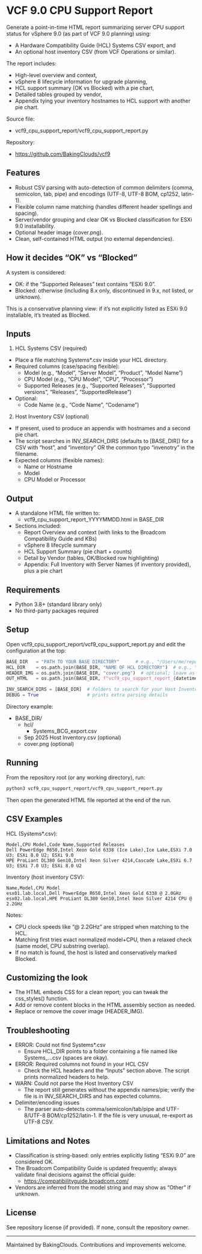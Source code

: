 # VCF 9.0 CPU Support Report

Generate a point-in-time HTML report summarizing server CPU support status for vSphere 9.0 (as part of VCF 9.0 planning) using:
- A Hardware Compatibility Guide (HCL) Systems CSV export, and
- An optional host inventory CSV (from VCF Operations or similar).

The report includes:
- High-level overview and context,
- vSphere 8 lifecycle information for upgrade planning,
- HCL support summary (OK vs Blocked) with a pie chart,
- Detailed tables grouped by vendor,
- Appendix tying your inventory hostnames to HCL support with another pie chart.

Source file:
- vcf9_cpu_support_report/vcf9_cpu_support_report.py

Repository:
- https://github.com/BakingClouds/vcf9

## Features

- Robust CSV parsing with auto-detection of common delimiters (comma, semicolon, tab, pipe) and encodings (UTF-8, UTF-8 BOM, cp1252, latin-1).
- Flexible column name matching (handles different header spellings and spacing).
- Server/vendor grouping and clear OK vs Blocked classification for ESXi 9.0 installability.
- Optional header image (cover.png).
- Clean, self-contained HTML output (no external dependencies).

## How it decides “OK” vs “Blocked”

A system is considered:
- OK: if the “Supported Releases” text contains “ESXi 9.0”.
- Blocked: otherwise (including 8.x only, discontinued in 9.x, not listed, or unknown).

This is a conservative planning view: if it’s not explicitly listed as ESXi 9.0 installable, it’s treated as Blocked.

## Inputs

1) HCL Systems CSV (required)
- Place a file matching Systems*.csv inside your HCL directory.
- Required columns (case/spacing flexible):
  - Model (e.g., “Model”, “Server Model”, “Product”, “Model Name”)
  - CPU Model (e.g., “CPU Model”, “CPU”, “Processor”)
  - Supported Releases (e.g., “Supported Releases”, “Supported versions”, “Releases”, “SupportedRelease”)
- Optional:
  - Code Name (e.g., “Code Name”, “Codename”)

2) Host Inventory CSV (optional)
- If present, used to produce an appendix with hostnames and a second pie chart.
- The script searches in INV_SEARCH_DIRS (defaults to [BASE_DIR]) for a CSV with “host”, and “inventory” OR the common typo “invenotry” in the filename.
- Expected columns (flexible names):
  - Name or Hostname
  - Model
  - CPU Model or Processor

## Output

- A standalone HTML file written to:
  - vcf9_cpu_support_report_YYYYMMDD.html in BASE_DIR
- Sections included:
  - Report Overview and context (with links to the Broadcom Compatibility Guide and KBs)
  - vSphere 8 lifecycle summary
  - HCL Support Summary (pie chart + counts)
  - Detail by Vendor (tables, OK/Blocked row highlighting)
  - Appendix: Full Inventory with Server Names (if inventory provided), plus a pie chart

## Requirements

- Python 3.8+ (standard library only)
- No third-party packages required

## Setup

Open vcf9_cpu_support_report/vcf9_cpu_support_report.py and edit the configuration at the top:

```python
BASE_DIR   = "PATH TO YOUR BASE DIRECTORY"      # e.g., "/Users/me/reports/vcf9"
HCL_DIR    = os.path.join(BASE_DIR, "NAME OF HCL DIRECTORY")  # e.g., "/Users/me/reports/vcf9/hcl"
HEADER_IMG = os.path.join(BASE_DIR, "cover.png")  # optional; leave as-is or remove file if not used
OUT_HTML   = os.path.join(BASE_DIR, f"vcf9_cpu_support_report_{datetime.now().strftime('%Y%m%d')}.html")

INV_SEARCH_DIRS = [BASE_DIR]  # folders to search for your Host Inventory CSV
DEBUG = True                  # prints extra parsing details
```

Directory example:
- BASE_DIR/
  - hcl/
    - Systems_BCG_export.csv
  - Sep 2025 Host Inventory.csv  (optional)
  - cover.png                    (optional)

## Running

From the repository root (or any working directory), run:

```bash
python3 vcf9_cpu_support_report/vcf9_cpu_support_report.py
```

Then open the generated HTML file reported at the end of the run.

## CSV Examples

HCL (Systems*.csv):
```csv
Model,CPU Model,Code Name,Supported Releases
Dell PowerEdge R650,Intel Xeon Gold 6338 (Ice Lake),Ice Lake,ESXi 7.0 U3; ESXi 8.0 U2; ESXi 9.0
HPE ProLiant DL380 Gen10,Intel Xeon Silver 4214,Cascade Lake,ESXi 6.7 U3; ESXi 7.0 U3; ESXi 8.0 U2
```

Inventory (host inventory CSV):
```csv
Name,Model,CPU Model
esx01.lab.local,Dell PowerEdge R650,Intel Xeon Gold 6338 @ 2.0GHz
esx02.lab.local,HPE ProLiant DL380 Gen10,Intel Xeon Silver 4214 CPU @ 2.2GHz
```

Notes:
- CPU clock speeds like “@ 2.2GHz” are stripped when matching to the HCL.
- Matching first tries exact normalized model+CPU, then a relaxed check (same model, CPU substring overlap).
- If no match is found, the host is listed and conservatively marked Blocked.

## Customizing the look

- The HTML embeds CSS for a clean report; you can tweak the css_styles() function.
- Add or remove content blocks in the HTML assembly section as needed.
- Replace or remove the cover image (HEADER_IMG).

## Troubleshooting

- ERROR: Could not find Systems*.csv
  - Ensure HCL_DIR points to a folder containing a file named like Systems_...csv (spaces are okay).
- ERROR: Required columns not found in your HCL CSV
  - Check the HCL headers and the “Inputs” section above. The script prints normalized headers to help.
- WARN: Could not parse the Host Inventory CSV
  - The report still generates without the appendix names/pie; verify the file is in INV_SEARCH_DIRS and has expected columns.
- Delimiter/encoding issues
  - The parser auto-detects comma/semicolon/tab/pipe and UTF-8/UTF-8 BOM/cp1252/latin-1. If the file is very unusual, re-export as UTF-8 CSV.

## Limitations and Notes

- Classification is string-based: only entries explicitly listing “ESXi 9.0” are considered OK.
- The Broadcom Compatibility Guide is updated frequently; always validate final decisions against the official guide:
  - https://compatibilityguide.broadcom.com/
- Vendors are inferred from the model string and may show as “Other” if unknown.

## License

See repository license (if provided). If none, consult the repository owner.

---
Maintained by BakingClouds. Contributions and improvements welcome.
